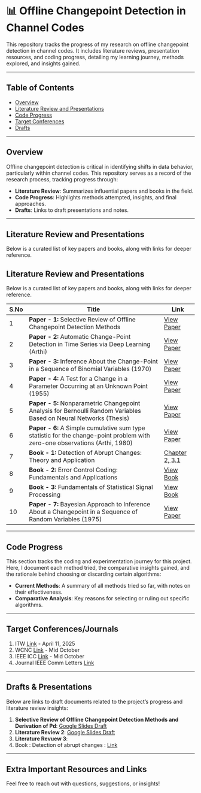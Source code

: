 # 📊 Offline Changepoint Detection in Channel Codes

This repository tracks the progress of my research on offline changepoint detection in channel codes. It includes literature reviews, presentation resources, and coding progress, detailing my learning journey, methods explored, and insights gained.

---

## Table of Contents
- [Overview](#Overview)
- [Literature Review and Presentations](#Literature-Review-and-Presentations)
- [Code Progress](#Code-Progress)
- [Target Conferences](#Target-Conferences/Journals)
- [Drafts](#Drafts-&-Presentations)


---

## Overview

Offline changepoint detection is critical in identifying shifts in data behavior, particularly within channel codes. This repository serves as a record of the research process, tracking progress through:
- **Literature Review**: Summarizes influential papers and books in the field.
- **Code Progress**: Highlights methods attempted, insights, and final approaches.
- **Drafts**: Links to draft presentations and notes.

---

## Literature Review and Presentations

Below is a curated list of key papers and books, along with links for deeper reference.

## Literature Review and Presentations

Below is a curated list of key papers and books, along with links for deeper reference.

| **S.No** | **Title**                                                                           | **Link**                                                                                                 |
| -------- | ----------------------------------------------------------------------------------- | ------------------------------------------------------------------------------------------------------- |
| 1        | **Paper - 1:** Selective Review of Offline Changepoint Detection Methods            | [View Paper](https://www.sciencedirect.com/science/article/pii/S0165168419303494)                       |
| 2        | **Paper - 2:** Automatic Change-Point Detection in Time Series via Deep Learning (Arthi)   | [View Paper](https://arxiv.org/abs/2211.03860)                                                          |
| 3        | **Paper - 3:** Inference About the Change-Point in a Sequence of Binomial Variables (1970) | [View Paper](https://www.jstor.org/stable/2334766)                                                                                          |
| 4        | **Paper - 4:** A Test for a Change in a Parameter Occurring at an Unknown Point (1955)     | [View Paper](https://academic.oup.com/biomet/article-abstract/42/3-4/523/296358)                                                                                          |
| 5        | **Paper - 5:** Nonparametric Changepoint Analysis for Bernoulli Random Variables Based on Neural Networks (Thesis) | [View Paper](https://kluedo.ub.rptu.de/frontdoor/deliver/index/docId/2032/file/Final_Draft_October_14102008.pdf)      |
| 6        | **Paper - 6:** A Simple cumulative sum type statistic for the change-point problem with zero-one observations (Arthi, 1980) | [View Paper](https://www.jstor.org/stable/2335319)      |
| 7        | **Book - 1:** Detection of Abrupt Changes: Theory and Application                   | [Chapter 2, 3.1](https://people.irisa.fr/Michele.Basseville/kniga/kniga.pdf)                            |
| 8        | **Book - 2:** Error Control Coding: Fundamentals and Applications                   | [View Book](https://pg024ec.wordpress.com/wp-content/uploads/2013/09/error-control-coding-by-shu-lin.pdf)|
| 9        | **Book - 3:** Fundamentals of Statistical Signal Processing                         | [View Book]()                                                                                           |
| 10        | **Paper - 7:** Bayesian Approach to Inference About a Changepoint in a Sequence of Random Variables (1975)                         | [View Paper](https://www.jstor.org/stable/2335381?refreqid=fastly-default%3A81fef0d7415e79e63875176c864c8f65&seq=2)                                                                                           |

---

## Code Progress 

This section tracks the coding and experimentation journey for this project. Here, I document each method tried, the comparative insights gained, and the rationale behind choosing or discarding certain algorithms:

- **Current Methods**: A summary of all methods tried so far, with notes on their effectiveness.
- **Comparative Analysis**: Key reasons for selecting or ruling out specific algorithms.

---

## Target Conferences/Journals
1. ITW [Link](https://www.internationaltelecomsweek.com/) - April 11, 2025
2. WCNC [Link](https://wcnc2025.ieee-wcnc.org/call-papers) - Mid October
3. IEEE ICC [Link](https://icc2025.ieee-icc.org/) - Mid October
4. Journal IEEE Comm Letters [Link](https://www.comsoc.org/publications/journals/ieee-comml/ieee-communications-letters-submit-manuscript) 




---

## Drafts & Presentations

Below are links to draft documents related to the project’s progress and literature review insights:

1. **Selective Review of Offline Changepoint Detection Methods and Derivation of Pd**: [Google Slides Draft](https://docs.google.com/presentation/d/1yzx00AFN8aDG7L4OdEDbvaQSgfRj37CbkmYR_34oxAI/edit#slide=id.p)
2. **Literature Review 2**: [Google Slides Draft](https://docs.google.com/presentation/d/1Q5Bpr53ahE7VJUO9jEYY8Y5o6oiOsMB28Xdz1r6LM04/edit#slide=id.p)
3. **Literature Revuew 3**:
4. Book : Detection of abrupt changes : [Link](https://docs.google.com/presentation/d/1PnksHSrUnm4IxZZjZRDIiH2pTVHfskBcWiLQSv_T2x0/edit?usp=sharing)

---

## Extra Important Resources and Links

Feel free to reach out with questions, suggestions, or insights!
